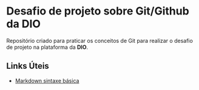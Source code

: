 # Desafio de projeto sobre Git/Github da DIO

Repositório criado para praticar os conceitos de Git para realizar o desafio de projeto na plataforma da **DIO**.

## Links Úteis

- [Markdown sintaxe básica](https://www.markdownguide.org/basic-syntax)
